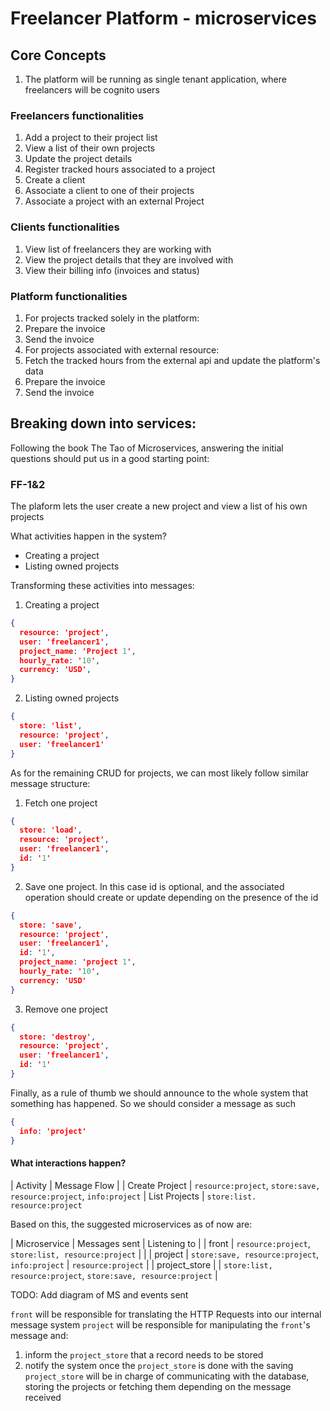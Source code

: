 # Freelancer Platform - microservices

## Core Concepts

1. The platform will be running as single tenant application, where freelancers will be cognito users

### Freelancers functionalities

1. Add a project to their project list
2. View a list of their own projects
3. Update the project details
4. Register tracked hours associated to a project
4. Create a client
5. Associate a client to one of their projects
6. Associate a project with an external Project

### Clients functionalities

1. View list of freelancers they are working with
2. View the project details that they are involved with
3. View their billing info (invoices and status)

### Platform functionalities

1. For projects tracked solely in the platform:
  1. Prepare the invoice
  2. Send the invoice
3. For projects associated with external resource:
  1. Fetch the tracked hours from the external api and update the platform's data
  2. Prepare the invoice
  3. Send the invoice

## Breaking down into services:

Following the book The Tao of Microservices, answering the initial questions should put us in a good starting point:

### FF-1&2

The plaform lets the user create a new project and view a list of his own projects

What activities happen in the system?
- Creating a project
- Listing owned projects

Transforming these activities into messages:
1. Creating a project

```json
{
  resource: 'project',
  user: 'freelancer1',
  project_name: 'Project 1',
  hourly_rate: '10',
  currency: 'USD',
}
```

2. Listing owned projects

```json
{
  store: 'list',
  resource: 'project',
  user: 'freelancer1'
}
```

As for the remaining CRUD for projects, we can most likely follow similar message structure:

1. Fetch one project
```json
{
  store: 'load',
  resource: 'project',
  user: 'freelancer1',
  id: '1'
}
```

2. Save one project. In this case id is optional, and the associated operation should create or update depending on the presence of the id
```json
{
  store: 'save',
  resource: 'project',
  user: 'freelancer1',
  id: '1',
  project_name: 'project 1',
  hourly_rate: '10',
  currency: 'USD'
}
```

3. Remove one project
```json
{
  store: 'destroy',
  resource: 'project',
  user: 'freelancer1',
  id: '1'
}
```

Finally, as a rule of thumb we should announce to the whole system that something has happened. So we should consider a message as such

```json
{
  info: 'project'
}
```

#### What interactions happen?

| Activity | Message Flow |
| Create Project | `resource:project`, `store:save, resource:project`, `info:project`
| List Projects | `store:list. resource:project`

Based on this, the suggested microservices as of now are:

| Microservice | Messages sent | Listening to |
| front | `resource:project`, `store:list, resource:project` | |
| project | `store:save, resource:project`, `info:project` | `resource:project` |
| project_store | | `store:list, resource:project`, `store:save, resource:project` |

TODO: Add diagram of MS and events sent

`front` will be responsible for translating the HTTP Requests into our internal message system
`project` will be responsible for manipulating the `front`'s message and:
  1. inform the `project_store` that a record needs to be stored
  2. notify the system once the `project_store` is done with the saving
`project_store` will be in charge of communicating with the database, storing the projects or
fetching them depending on the message received

